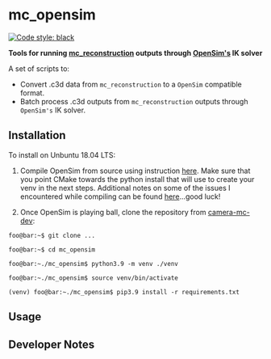 # mc_opensim

<a href="https://github.com/psf/black"><img alt="Code style: black" src="https://img.shields.io/badge/code%20style-black-000000.svg"></a>

**Tools for running [mc_reconstruction](https://github.com/camera-mc-dev) outputs through [OpenSim's](https://github.com/opensim-org/opensim-core) IK solver**

A set of scripts to:
- Convert .c3d data from `mc_reconstruction` to a `OpenSim` compatible format.
- Batch process .c3d outputs from `mc_reconstruction` outputs through `OpenSim's` IK solver.

## Installation

To install on Unbuntu 18.04 LTS:

1) Compile OpenSim from source using instruction [here](https://github.com/opensim-org/opensim-core#on-ubuntu-using-unix-makefiles). Make sure that you point CMake towards the python install that will use to create your venv in the next steps. Additional notes on some of the issues I encountered while compiling can be found [here](./opensim_install_notes.md)...good luck!

2) Once OpenSim is playing ball, clone the repository from [camera-mc-dev](https://github.com/camera-mc-dev):

```console
foo@bar:~$ git clone ...
```

```console
foo@bar:~$ cd mc_opensim
```

```console
foo@bar:~./mc_opensim$ python3.9 -m venv ./venv
```

```console
foo@bar:~./mc_opensim$ source venv/bin/activate
```

```console
(venv) foo@bar:~./mc_opensim$ pip3.9 install -r requirements.txt
```


## Usage

## Developer Notes

